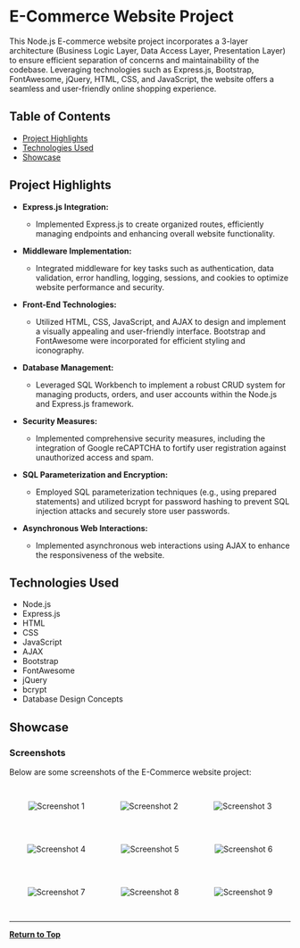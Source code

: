 # E-Commerce Website Project

This Node.js E-commerce website project incorporates a 3-layer architecture (Business Logic Layer, Data Access Layer, Presentation Layer) to ensure efficient separation of concerns and maintainability of the codebase. Leveraging technologies such as Express.js, Bootstrap, FontAwesome, jQuery, HTML, CSS, and JavaScript, the website offers a seamless and user-friendly online shopping experience.

## Table of Contents

- [Project Highlights](#project-highlights)
- [Technologies Used](#technologies-used)
- [Showcase](#showcase)

## Project Highlights

- **Express.js Integration:**
  - Implemented Express.js to create organized routes, efficiently managing endpoints and enhancing overall website functionality.

- **Middleware Implementation:**
  - Integrated middleware for key tasks such as authentication, data validation, error handling, logging, sessions, and cookies to optimize website performance and security.

- **Front-End Technologies:**
  - Utilized HTML, CSS, JavaScript, and AJAX to design and implement a visually appealing and user-friendly interface. Bootstrap and FontAwesome were incorporated for efficient styling and iconography.

- **Database Management:**
  - Leveraged SQL Workbench to implement a robust CRUD system for managing products, orders, and user accounts within the Node.js and Express.js framework.

- **Security Measures:**
  - Implemented comprehensive security measures, including the integration of Google reCAPTCHA to fortify user registration against unauthorized access and spam.

- **SQL Parameterization and Encryption:**
  - Employed SQL parameterization techniques (e.g., using prepared statements) and utilized bcrypt for password hashing to prevent SQL injection attacks and securely store user passwords.

- **Asynchronous Web Interactions:**
  - Implemented asynchronous web interactions using AJAX to enhance the responsiveness of the website.

## Technologies Used

- Node.js
- Express.js
- HTML
- CSS
- JavaScript
- AJAX
- Bootstrap
- FontAwesome
- jQuery
- bcrypt
- Database Design Concepts

## Showcase

### Screenshots
Below are some screenshots of the E-Commerce website project:

<p align="center">
  <img src="screenshots/Screenshot%201.png" alt="Screenshot 1" style="margin: 30px;">
  <img src="screenshots/Screenshot%202.png" alt="Screenshot 2" style="margin: 30px;">
  <img src="screenshots/Screenshot%203.png" alt="Screenshot 3" style="margin: 30px;">
  <img src="screenshots/Screenshot%204.png" alt="Screenshot 4" style="margin: 30px;">
  <img src="screenshots/Screenshot%205.png" alt="Screenshot 5" style="margin: 30px;">
  <img src="screenshots/Screenshot%206.png" alt="Screenshot 6" style="margin: 30px;">
  <img src="screenshots/Screenshot%207.png" alt="Screenshot 7" style="margin: 30px;">
  <img src="screenshots/Screenshot%208.png" alt="Screenshot 8" style="margin: 30px;">
  <img src="screenshots/Screenshot%209.png" alt="Screenshot 9" style="margin: 30px;">
</p>

---

[**Return to Top**](#e-commerce-website-project)
